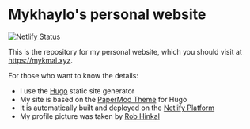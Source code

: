 # Mykhaylo's personal website

[![Netlify Status](https://api.netlify.com/api/v1/badges/1c991dde-28e3-4553-b6ae-89ad07613d84/deploy-status)](https://app.netlify.com/sites/mykmal/deploys)

This is the repository for my personal website, which you should visit at <https://mykmal.xyz>.

For those who want to know the details:

- I use the [Hugo](https://gohugo.io/) static site generator
- My site is based on the [PaperMod Theme](https://github.com/adityatelange/hugo-PaperMod) for Hugo
- It is automatically built and deployed on the [Netlify Platform](https://www.netlify.com/)
- My profile picture was taken by [Rob Hinkal](https://www.robhinkal.com/)
